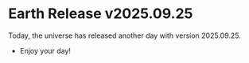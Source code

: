 # Earth Release v2025.09.25
Today, the universe has released another day with version 2025.09.25.
- Enjoy your day!
